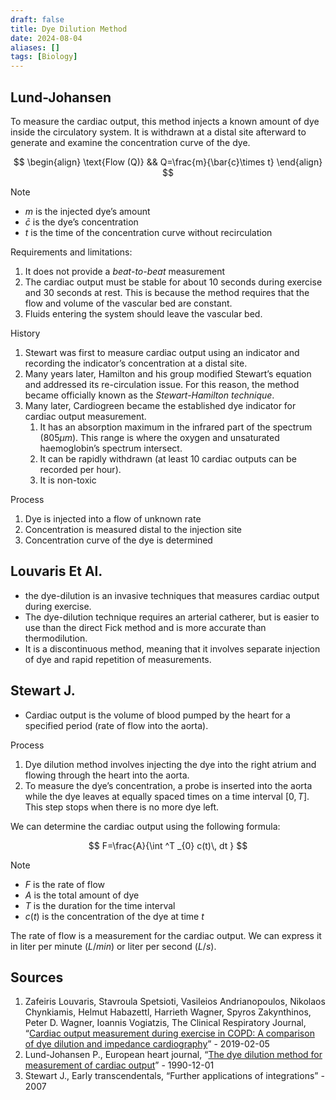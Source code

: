 ```yaml
---
draft: false
title: Dye Dilution Method
date: 2024-08-04
aliases: []
tags: [Biology]
---
```


## Lund-Johansen

To measure the cardiac output, this method injects a known amount of dye inside the circulatory system. It is withdrawn at a distal site afterward to generate and examine the concentration curve of the dye.

$$
\begin{align}
\text{Flow (Q)} && Q=\frac{m}{\bar{c}\times t}
\end{align}
$$

> [!NOTE]
> - $m$ is the injected dye’s amount
> - $\bar{c}$ is the dye’s concentration
> - $t$ is the time of the concentration curve without recirculation

Requirements and limitations:

1. It does not provide a *beat-to-beat* measurement
2. The cardiac output must be stable for about 10 seconds during exercise and 30 seconds at rest. This is because the method requires that the flow and volume of the vascular bed are constant.
3. Fluids entering the system should leave the vascular bed.

History

1. Stewart was first to measure cardiac output using an indicator and recording the indicator’s concentration at a distal site.
2. Many years later, Hamilton and his group modified Stewart’s equation and addressed its re-circulation issue. For this reason, the method became officially known as the *Stewart-Hamilton technique*.
3. Many later, Cardiogreen became the established dye indicator for cardiac output measurement.
	1. It has an absorption maximum in the infrared part of the spectrum ($805 \mu m$). This range is where the oxygen and unsaturated haemoglobin’s spectrum intersect.
	2. It can be rapidly withdrawn (at least 10 cardiac outputs can be recorded per hour).
	3. It is non-toxic

Process

1. Dye is injected into a flow of unknown rate
2. Concentration is measured distal to the injection site
3. Concentration curve of the dye is determined

## Louvaris Et Al.

- the dye-dilution is an invasive techniques that measures cardiac output during exercise.
- The dye-dilution technique requires an arterial catherer, but is easier to use than the direct Fick method and is more accurate than thermodilution.
- It is a discontinuous method, meaning that it involves separate injection of dye and rapid repetition of measurements.

## Stewart J.

- Cardiac output is the volume of blood pumped by the heart for a specified period (rate of flow into the aorta).

Process

1. Dye dilution method involves injecting the dye into the right atrium and flowing through the heart into the aorta.
2. To measure the dye’s concentration, a probe is inserted into the aorta while the dye leaves at equally spaced times on a time interval $[0,T]$. This step stops when there is no more dye left.

We can determine the cardiac output using the following formula:

$$
F=\frac{A}{\int ^T _{0} c(t)\, dt }
$$

> [!NOTE]
> - $F$ is the rate of flow
> - $A$ is the total amount of dye
> - $T$ is the duration for the time interval
> - $c(t)$ is the concentration of the dye at time $t$

The rate of flow is a measurement for the cardiac output. We can express it in liter per minute ($L/min$) or liter per second ($L/s$).

## Sources

1. Zafeiris Louvaris, Stavroula Spetsioti, Vasileios Andrianopoulos, Nikolaos Chynkiamis, Helmut Habazettl, Harrieth Wagner, Spyros Zakynthinos, Peter D. Wagner, Ioannis Vogiatzis, The Clinical Respiratory Journal, “[Cardiac output measurement during exercise in COPD: A comparison of dye dilution and impedance cardiography](https://doi.org/10.1111/crj.13002)” - 2019-02-05
2. Lund-Johansen P., European heart journal, “[The dye dilution method for measurement of cardiac output](https://doi.org/10.1093/eurheartj/11.suppl_i.6)” - 1990-12-01
3. Stewart J., Early transcendentals, “Further applications of integrations” - 2007
